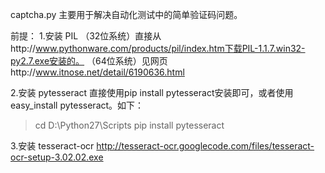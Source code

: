 captcha.py
主要用于解决自动化测试中的简单验证码问题。

前提：
1.安装 PIL
（32位系统）直接从http://www.pythonware.com/products/pil/index.htm下载PIL-1.1.7.win32-py2.7.exe安装的。
（64位系统）见网页http://www.itnose.net/detail/6190636.html

2.安装 pytesseract
直接使用pip install pytesseract安装即可，或者使用easy_install pytesseract。如下：
>cd D:\Python27\Scripts
>pip install pytesseract

3.安装 tesseract-ocr
http://tesseract-ocr.googlecode.com/files/tesseract-ocr-setup-3.02.02.exe